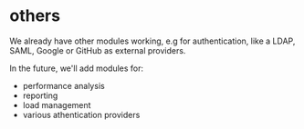 # others

We already have other modules working, e.g for authentication, like a LDAP, SAML, Google or GitHub as external providers.

In the future, we'll add modules for:

* performance analysis
* reporting
* load management
* various athentication providers